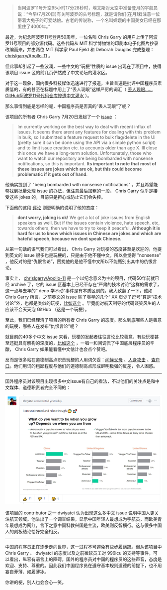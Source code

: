 > 当阿波罗11号升空95小时17分28秒时，埃文斯对太空中准备登月的宇航员说：“今早(7月20日)有关阿波罗的头号标题，就是请你们(在月球)注意一位带着大兔子的可爱姑娘。古老的传说称，一个名叫嫦娥的中国美女已经在那里住了4000年。”

最近，为纪念阿波罗11号登月50周年，一位名叫 Chris Garry 的用户上传了阿波罗11号项目的部分源代码。这些代码从 MIT 科学博物馆的印刷本电子化图片抄录改编而来，并由两位 MIT 科学家 Paul Fjeld 和 Deborah Douglas 完成整理： [chrislgarry/Apollo-11](https://github.com/chrislgarry/Apollo-11) 。

但此事却引起了一些波澜，一些中文的“玩梗”性质的 issue 出现在了项目中，使得该项目 issue 区的前几页俨然成了中文论坛的灌水区。

对于这一现象，国内很多科技媒体迅速进行了报道，主旨普遍是批评中国程序员素质低的，有的甚至在标题中用上了“丢人现眼”这样严厉的词汇（ [丢人现眼……GitHub阿波罗11号代码仓库惨遭中文灌水](https://www.qbitai.com/2019/07/5370.html) ）。

那么事情到底是怎样的呢，中国程序员是否真的”丢人现眼“了呢？

该项目的所有者 Chris Garry 7月20日发起了一个 [issue](https://github.com/chrislgarry/Apollo-11/issues/485) ：

>Im currently working on the best way to deal with recent influx of issues. It seems there arent any features for dealing with this problem in bulk, so I submitted a feature request to bulk flag/delete in the UI (pretty sure it can be done using the API via a simple python script) and to limit issue creation etc. to accounts older than age X. Ill close this once we have a long-term solution. Unfortunately, those who want to watch our repository are being bombarded with nonsense notifications, so this is important. **Its important to note that most of these issues are jokes which are ok, but this could become problematic if it gets out of hand**.

他确实提到了 "being bombarded with nonsense notifications" ，并且希望能够找到批量处理 issue 的办法，但注意最后加粗的一段， Chris Garry 似乎是接受这些 jokes 的，目前只是担心或防止它们会失控。

下面他的这段 [评论](https://github.com/chrislgarry/Apollo-11/issues/485#issuecomment-513519612)  则更明确的说明了他的态度：

> **dont worry, joking is ok!** We get a lot of joke issues from English speakers as well. But if the issues contain violence, hate speech, etc, towards others, then we have to try to keep it peaceful. **Although it is hard for us to know which issues in Chinese are jokes and which are hateful speech, because we dont speak Chinese.**

从第一句话的语气我们可以看出， Chris Garry 对玩梗的态度甚至是欢迎的，他提到英文的 issue 很多也是玩梗的，只是由于他不懂中文，所以会觉得 "nonsense" ，他反对的是“仇恨言论”，困扰他的是他不懂中文所以不能甄别出其中的仇恨言论。

事实上， [chrislgarry/Apollo-11](https://github.com/chrislgarry/Apollo-11) 是一个以纪念意义为主的项目，代码50年前就已经 archive 了，它的 issue 区基本上已经不存在“严肃的技术讨论”这样的需求了，这一点与去年的“ deno 学不动”事件是有本质区别的。我大致翻了一下，诚如 Chris Garry 所言，之前英文的 issue 除了零星的几个“ XX 页少了逗号”算是“技术讨论”外，也都是类似的玩梗，[比如这个](https://github.com/chrislgarry/Apollo-11/issues/373) 。毕竟能对航天制导的代码谈笑风生的人应该不会天天泡 GitHub （这是一个玩梗）。

至此，我们已经理清了项目的所有者 Chris Garry 的态度。那么到底哪些人是善意的玩梗，哪些人在发布“仇恨言论”呢？

就目前的40多个中文 issue 来看，玩梗的发起者往往言论比较善意，有些玩梗甚至还挺具有解构的深度的，[比如这个](https://github.com/chrislgarry/Apollo-11/issues/434#issuecomment-513128492) ，一唱一和间调侃了中国底层程序员的辛酸， Chris Garry 如果能看懂中文估计也会点个赞吧。

反而是很多站在道德制高点职责玩梗的人用词欠妥：[问候父母](https://github.com/chrislgarry/Apollo-11/issues/482#issuecomment-513428383) 、[人身攻击](https://github.com/chrislgarry/Apollo-11/issues/482#issuecomment-513428821) 、[查户口](https://github.com/chrislgarry/Apollo-11/issues/482#issuecomment-513441762)。他们用词的粗鄙程度与他们的道德制高点形成鲜明极强的反差，令人困惑。

---

国外程序员对该项目出现很多中文issue有自己的看法，不过他们的关注点是和中文媒体、道德职责者完全不同的：

![1](1.PNG)

该项目的 contributor 之一 dwiyatci 认为出现这么多中文 issue 说明中国人更关注航天领域。他举出了一个调查结果，显示中国年轻人最想成为宇航员，而欧美青年最想成为网红，言下之意中国科教兴国是主流，欧美则反智横行。这与很多中国人的刻板结论恰好完全相反。

---

中国的程序员正在逐步走向世界，这一过程不可避免有些步履蹒跚。但从该项目中 Chris Garry 、 dwiyatci 的态度以及之前微软员工对 996icu 的支持等事件，可以看出，纵容有语言上的障碍，国外的程序员对中国的程序员的这些声音，态度是欢迎、支持、尊重的。因此我们中国程序员在遵守基本规则道德的前提下，也不用妄自菲薄、如履薄冰。

你讲的梗，别人也会会心一笑。